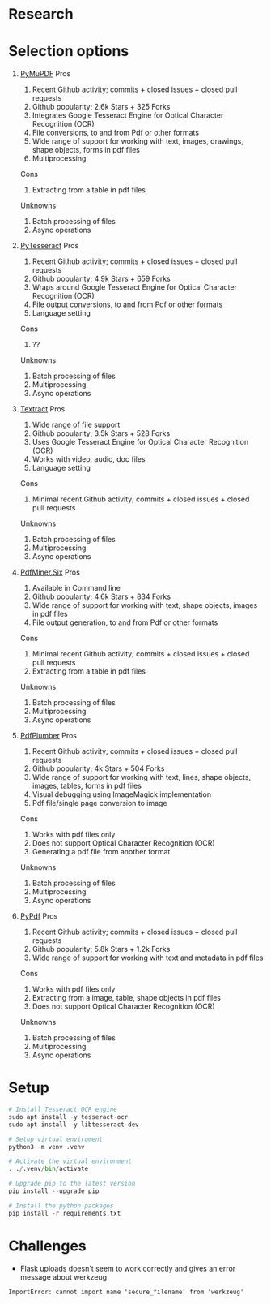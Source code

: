# Research

# Selection options
1. [PyMuPDF](https://github.com/pymupdf/PyMuPDF)
    Pros
    1. Recent Github activity; commits + closed issues + closed pull requests
    2. Github popularity; 2.6k Stars + 325 Forks
    3. Integrates Google Tesseract Engine for Optical Character Recognition (OCR)
    4. File conversions, to and from Pdf or other formats
    5. Wide range of support for working with text, images, drawings, shape objects, forms in pdf files
    6. Multiprocessing

    Cons
    1.  Extracting from a table in pdf files

    Unknowns
    1. Batch processing of files
    2. Async operations

2. [PyTesseract](https://github.com/madmaze/pytesseract)
    Pros
    1. Recent Github activity; commits + closed issues + closed pull requests
    2. Github popularity; 4.9k Stars + 659 Forks
    3. Wraps around Google Tesseract Engine for Optical Character Recognition (OCR)
    4. File output conversions, to and from Pdf or other formats
    5. Language setting

    Cons
    1.  ??

    Unknowns
    1. Batch processing of files
    2. Multiprocessing
    3. Async operations

3. [Textract](https://github.com/deanmalmgren/textract)
    Pros
    1. Wide range of file support
    2. Github popularity; 3.5k Stars + 528 Forks
    3. Uses Google Tesseract Engine for Optical Character Recognition (OCR)
    4. Works with video, audio, doc files
    5. Language setting

    Cons
    1. Minimal recent Github activity; commits + closed issues + closed pull requests

    Unknowns
    1. Batch processing of files
    2. Multiprocessing
    3. Async operations

4. [PdfMiner.Six](https://github.com/pdfminer/pdfminer.six/)
    Pros
    1. Available in Command line 
    2. Github popularity; 4.6k Stars + 834 Forks
    3. Wide range of support for working with text, shape objects, images in pdf files
    4. File output generation, to and from Pdf or other formats

    Cons
    1. Minimal recent Github activity; commits + closed issues + closed pull requests
    2. Extracting from a table in pdf files

    Unknowns
    1. Batch processing of files
    2. Multiprocessing
    3. Async operations

5. [PdfPlumber](https://github.com/jsvine/pdfplumber)
    Pros
    1. Recent Github activity; commits + closed issues + closed pull requests
    2. Github popularity; 4k Stars + 504 Forks
    3. Wide range of support for working with text, lines, shape objects, images, tables, forms in pdf files
    4. Visual debugging using ImageMagick implementation
    5. Pdf file/single page conversion to image

    Cons
    1. Works with pdf files only
    2. Does not support Optical Character Recognition (OCR)
    3. Generating a pdf file from another format

    Unknowns
    1. Batch processing of files
    2. Multiprocessing
    3. Async operations

6. [PyPdf](https://github.com/py-pdf/pypdf)
    Pros
    1. Recent Github activity; commits + closed issues + closed pull requests
    2. Github popularity; 5.8k Stars + 1.2k Forks
    3. Wide range of support for working with text and metadata in pdf files

    Cons
    1. Works with pdf files only
    2. Extracting from a image, table, shape objects in pdf files
    3. Does not support Optical Character Recognition (OCR)

    Unknowns
    1. Batch processing of files
    2. Multiprocessing
    3. Async operations

# Setup
``` python
# Install Tesseract OCR engine
sudo apt install -y tesseract-ocr
sudo apt install -y libtesseract-dev

# Setup virtual enviroment
python3 -m venv .venv

# Activate the virtual environment
. ./.venv/bin/activate

# Upgrade pip to the latest version
pip install --upgrade pip

# Install the python packages
pip install -r requirements.txt
```

# Challenges
- Flask uploads doesn't seem to work correctly and gives an error message about werkzeug
```
ImportError: cannot import name 'secure_filename' from 'werkzeug' 
```
